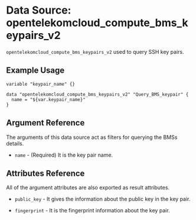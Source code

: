 # Data Source: opentelekomcloud_compute_bms_keypairs_v2

`opentelekomcloud_compute_bms_keypairs_v2` used to query SSH key pairs.

## Example Usage

```hcl
variable "keypair_name" {}

data "opentelekomcloud_compute_bms_keypairs_v2" "Query_BMS_keypair" {
  name = "${var.keypair_name}"
}
```

## Argument Reference

The arguments of this data source act as filters for querying the BMSs details.

* `name` - (Required) It is the key pair name.

## Attributes Reference

All of the argument attributes are also exported as result attributes. 

* `public_key` - It gives the information about the public key in the key pair.

* `fingerprint` - It is the fingerprint information about the key pair.
